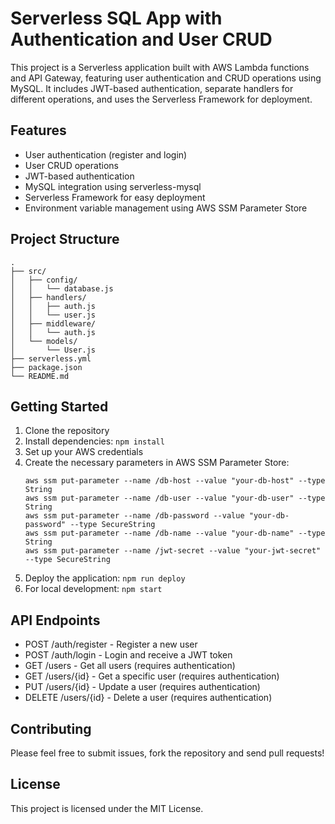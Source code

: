 # Serverless SQL App with Authentication and User CRUD

This project is a Serverless application built with AWS Lambda functions and API Gateway, featuring user authentication and CRUD operations using MySQL. It includes JWT-based authentication, separate handlers for different operations, and uses the Serverless Framework for deployment.

## Features

- User authentication (register and login)
- User CRUD operations
- JWT-based authentication
- MySQL integration using serverless-mysql
- Serverless Framework for easy deployment
- Environment variable management using AWS SSM Parameter Store

## Project Structure

```
.
├── src/
│   ├── config/
│   │   └── database.js
│   ├── handlers/
│   │   ├── auth.js
│   │   └── user.js
│   ├── middleware/
│   │   └── auth.js
│   └── models/
│       └── User.js
├── serverless.yml
├── package.json
└── README.md
```

## Getting Started

1. Clone the repository
2. Install dependencies: `npm install`
3. Set up your AWS credentials
4. Create the necessary parameters in AWS SSM Parameter Store:
   ```
   aws ssm put-parameter --name /db-host --value "your-db-host" --type String
   aws ssm put-parameter --name /db-user --value "your-db-user" --type String
   aws ssm put-parameter --name /db-password --value "your-db-password" --type SecureString
   aws ssm put-parameter --name /db-name --value "your-db-name" --type String
   aws ssm put-parameter --name /jwt-secret --value "your-jwt-secret" --type SecureString
   ```
5. Deploy the application: `npm run deploy`
6. For local development: `npm start`

## API Endpoints

- POST /auth/register - Register a new user
- POST /auth/login - Login and receive a JWT token
- GET /users - Get all users (requires authentication)
- GET /users/{id} - Get a specific user (requires authentication)
- PUT /users/{id} - Update a user (requires authentication)
- DELETE /users/{id} - Delete a user (requires authentication)

## Contributing

Please feel free to submit issues, fork the repository and send pull requests!

## License

This project is licensed under the MIT License.